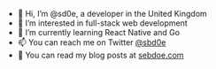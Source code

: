 - 👋 Hi, I’m @sd0e, a developer in the United Kingdom
- 👀 I’m interested in full-stack web development
- 🌱 I’m currently learning React Native and Go
- 📫 You can reach me on Twitter [@sbd0e](https://twitter.com/sbd0e)
- 📕 You can read my blog posts at [sebdoe.com](https://sebdoe.com/)
